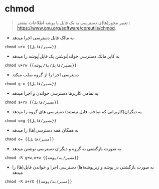 # chmod

> تغییر مجوز(ها)ی دسترسی به یک فایل یا پوشه
> اطلاعات بیشتر : <https://www.gnu.org/software/coreutils/chmod>.

- به مالک فایل دسترسی اجرا میدهد

`chmod u+x {{مسیر/فایل}}`

- به کابر مالک دسترسی خواند|نوشتن یک فایل|پوشه را میدهد

`chmod u+rw {{مسیر/فایل/یا/پوشه}}`

- دسترسی اجرا را از گروه صلب میکند

`chmod g-x {{مسیر/فایل}}`

- به تمامی کاربرها دسترسی خواندن و اجرا میدهد

`chmod a+rx {{مسیر/فایل}}`

- به دیگران(کاربرانی که صاحب فایل نیستند) دسترسی های گروه را میدهد

`chmod o=g {{مسیر/فایل}}`

- به همگان همه دسترسی(ها) را میدهد

`chmod o= {{مسیر/فایل}}`

- به صورت بازگشتی به گروه و دیگران دسترسی نوشتن میدهد

`chmod -R g+w,o+w {{مسیر/به/پوشه}}`

- به صورت بازگشتی در پوشه و زیرپوشه(ها) دسترسی اجرا و خواندن فایل(ها) را میدهد

`chmod -R a+rX {{مسیر/به/پوشه}}`
